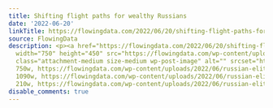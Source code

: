 ```yaml
---
title: Shifting flight paths for wealthy Russians
date: '2022-06-20'
linkTitle: https://flowingdata.com/2022/06/20/shifting-flight-paths-for-wealthy-russians/
source: FlowingData
description: <p><a href="https://flowingdata.com/2022/06/20/shifting-flight-paths-for-wealthy-russians/"><img
  width="750" height="450" src="https://flowingdata.com/wp-content/uploads/2022/06/russian-elite-750x450.png"
  class="attachment-medium size-medium wp-post-image" alt="" srcset="https://flowingdata.com/wp-content/uploads/2022/06/russian-elite-750x450.png
  750w, https://flowingdata.com/wp-content/uploads/2022/06/russian-elite-1090x654.png
  1090w, https://flowingdata.com/wp-content/uploads/2022/06/russian-elite-210x126.png
  210w, https://flowingdata.com/wp-content/uploads/2022/06/russian-elite-768x461.png  ...
disable_comments: true
---
```

<p><a href="https://flowingdata.com/2022/06/20/shifting-flight-paths-for-wealthy-russians/"><img width="750" height="450" src="https://flowingdata.com/wp-content/uploads/2022/06/russian-elite-750x450.png" class="attachment-medium size-medium wp-post-image" alt="" srcset="https://flowingdata.com/wp-content/uploads/2022/06/russian-elite-750x450.png 750w, https://flowingdata.com/wp-content/uploads/2022/06/russian-elite-1090x654.png 1090w, https://flowingdata.com/wp-content/uploads/2022/06/russian-elite-210x126.png 210w, https://flowingdata.com/wp-content/uploads/2022/06/russian-elite-768x461.png  ...